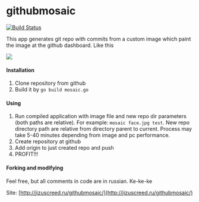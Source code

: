 # githubmosaic

[![Build Status](https://travis-ci.org/jizuscreed/githubmosaic.svg?branch=master)](https://travis-ci.org/jizuscreed/githubmosaic)

This app generates git repo with commits from a custom image which paint the image at the github dashboard. Like this

![](http://jizuscreed.ru/images/mosaic.png)

#### Installation
1. Clone repository from github
2. Build it by ``go build mosaic.go``

#### Using
1. Run compiled application with image file and new repo dir parameters (both paths are relative). For example: ``mosaic face.jpg test``. New repo directory path are relative from directory parent to current. Process may take 5-40 minutes depending from image and pc performance.
2. Create repository at github
3. Add origin to just created repo and push
4. PROFIT!!!

#### Forking and modifying
Feel free, but all comments in code are in russian. Ke-ke-ke

Site: [http://jizuscreed.ru/githubmosaic/](http://jizuscreed.ru/githubmosaic/)

